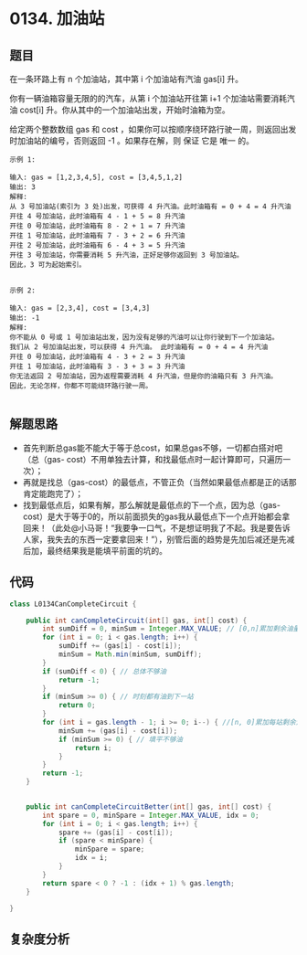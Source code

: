 # 0134. 加油站

## 题目
在一条环路上有 n 个加油站，其中第 i 个加油站有汽油 gas[i] 升。

你有一辆油箱容量无限的的汽车，从第 i 个加油站开往第 i+1 个加油站需要消耗汽油 cost[i] 升。你从其中的一个加油站出发，开始时油箱为空。

给定两个整数数组 gas 和 cost ，如果你可以按顺序绕环路行驶一周，则返回出发时加油站的编号，否则返回 -1 。如果存在解，则 保证 它是 唯一 的。



```
示例 1:

输入: gas = [1,2,3,4,5], cost = [3,4,5,1,2]
输出: 3
解释:
从 3 号加油站(索引为 3 处)出发，可获得 4 升汽油。此时油箱有 = 0 + 4 = 4 升汽油
开往 4 号加油站，此时油箱有 4 - 1 + 5 = 8 升汽油
开往 0 号加油站，此时油箱有 8 - 2 + 1 = 7 升汽油
开往 1 号加油站，此时油箱有 7 - 3 + 2 = 6 升汽油
开往 2 号加油站，此时油箱有 6 - 4 + 3 = 5 升汽油
开往 3 号加油站，你需要消耗 5 升汽油，正好足够你返回到 3 号加油站。
因此，3 可为起始索引。


示例 2:

输入: gas = [2,3,4], cost = [3,4,3]
输出: -1
解释:
你不能从 0 号或 1 号加油站出发，因为没有足够的汽油可以让你行驶到下一个加油站。
我们从 2 号加油站出发，可以获得 4 升汽油。 此时油箱有 = 0 + 4 = 4 升汽油
开往 0 号加油站，此时油箱有 4 - 3 + 2 = 3 升汽油
开往 1 号加油站，此时油箱有 3 - 3 + 3 = 3 升汽油
你无法返回 2 号加油站，因为返程需要消耗 4 升汽油，但是你的油箱只有 3 升汽油。
因此，无论怎样，你都不可能绕环路行驶一周。


```

## 解题思路
- 首先判断总gas能不能大于等于总cost，如果总gas不够，一切都白搭对吧（总（gas- cost）不用单独去计算，和找最低点时一起计算即可，只遍历一次）；
- 再就是找总（gas-cost）的最低点，不管正负（当然如果最低点都是正的话那肯定能跑完了）；
- 找到最低点后，如果有解，那么解就是最低点的下一个点，因为总（gas-cost）是大于等于0的，所以前面损失的gas我从最低点下一个点开始都会拿回来！（此处@小马哥！“我要争一口气，不是想证明我了不起。我是要告诉人家，我失去的东西一定要拿回来！”），别管后面的趋势是先加后减还是先减后加，最终结果我是能填平前面的坑的。


## 代码
```java
class L0134CanCompleteCircuit {

    public int canCompleteCircuit(int[] gas, int[] cost) {
        int sumDiff = 0, minSum = Integer.MAX_VALUE; // [0,n]累加剩余油量，过程最小油量
        for (int i = 0; i < gas.length; i++) {
            sumDiff += (gas[i] - cost[i]);
            minSum = Math.min(minSum, sumDiff);
        }
        if (sumDiff < 0) { // 总体不够油
            return -1;
        }
        if (minSum >= 0) { // 时刻都有油到下一站
            return 0;
        }
        for (int i = gas.length - 1; i >= 0; i--) { //[n, 0]累加每站剩余油量
            minSum += (gas[i] - cost[i]);
            if (minSum >= 0) { // 填平不够油
                return i;
            }
        }
        return -1;
    }

    
    public int canCompleteCircuitBetter(int[] gas, int[] cost) {
        int spare = 0, minSpare = Integer.MAX_VALUE, idx = 0;
        for (int i = 0; i < gas.length; i++) {
            spare += (gas[i] - cost[i]);
            if (spare < minSpare) {
                minSpare = spare;
                idx = i;
            }
        }
        return spare < 0 ? -1 : (idx + 1) % gas.length;
    }

}
```

## 复杂度分析

